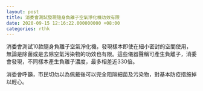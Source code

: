 ```yaml
---
layout: post
title: 消委會測試發現隨身負離子空氣淨化機功效有限
date: 2020-09-15 12:16:22.000000000 +08:00
categories: rthk
---
```


消委會測試10款隨身負離子空氣淨化機，發現樣本即使在細小密封的空間使用，無論是除菌或是去除空氣污染物的功效也有限。這些儀器聲稱可產生負離子，消委會發現，不同樣本產生負離子濃度，最多相差近330倍。

消委會呼籲，市民切勿以為佩戴後可以完全阻隔細菌及污染物，對基本防疫措施掉以輕心。
